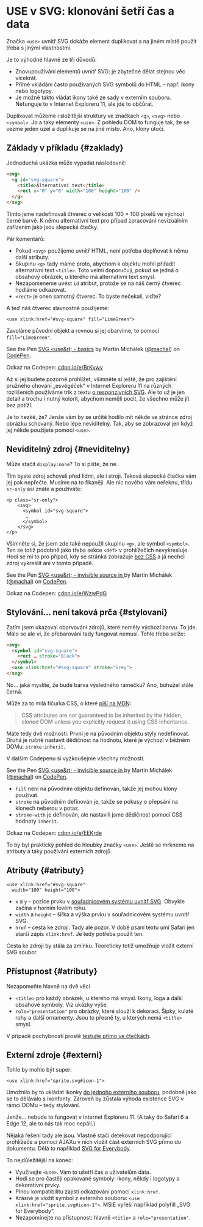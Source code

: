 # USE v SVG: klonování šetří čas a data

Značka `<use>` uvnitř SVG dokáže element duplikovat a na jiném místě použít třeba s jinými vlastnostmi.


Je to výhodné hlavně ze tří důvodů:

* Znovupoužívání elementů uvnitř SVG: je zbytečné dělat stejnou věc vícekrát.
* Přímé vkládání často používaných SVG symbolů do HTML – např. ikony nebo logotypy.
* Je možné takto vládat ikony také ze sady v externím souboru. Nefunguje to v Internet Exploreru 11, ale jde to občůrat.

<!-- AdSnippet -->

Duplikovat můžeme i složitější struktury ve značkách `<g>`, `<svg>` nebo `<symbol>`. Jo a taky elementy `<use>`. Z pohledu DOM to funguje tak, že se vezme jeden uzel a duplikuje se na jiné místo. Ano, klony útočí.


## Základy v příkladu {#zaklady}

Jednoduchá ukázka může vypadat následovně:

```html
<svg>
  <g id="svg-square">
    <title>Alternativní text</title>
    <rect x="0" y="0" width="100" height="100" />
  </g>  
</svg>
```    

Tímto jsme nadefinovali čtverec o velikosti 100 × 100 pixelů ve výchozí černé barvě. K němu alternativní text pro případ zpracování nevizuálním zařízením jako jsou slepecké čtečky.

Pár komentářů:

- Pokud `<svg>` použijeme uvnitř HTML, není potřeba doplňovat k němu další atributy.
- Skupinu `<g>` tady máme proto, abychom k objektu mohli přiřadit alternativní text `<title>`. Toto velmi doporučuji, pokud se jedná o obsahový obrázek, u kterého má alternativní text smysl.
- Nezapomeneme uvést `id` atribut, protože se na náš černý čtverec hodláme odkazovat.
- `<rect>` je onen samotný čtverec. To byste nečekali, viďte?

A teď náš čtverec slavnostně použijeme:

```
<use xlink:href="#svg-square" fill="LimeGreen">
```

Zavoláme původní objekt a rovnou si jej obarvíme, to pomocí `fill="LimeGreen"`.

<p data-height="265" data-theme-id="light" data-slug-hash="BrKvwv" data-default-tab="html,result" data-user="machal" data-embed-version="2" data-pen-title="SVG <use> - basics" class="codepen">See the Pen <a href="https://codepen.io/machal/pen/BrKvwv/">SVG &lt;use&rt; - basics</a> by Martin Michálek (<a href="https://codepen.io/machal">@machal</a>) on <a href="https://codepen.io">CodePen</a>.</p>
<script async src="https://static.codepen.io/assets/embed/ei.js"></script>

Odkaz na Codepen: [cdpn.io/e/BrKvwv](https://codepen.io/machal/pen/BrKvwv?editors=1100)

Až si jej budete pozorně prohlížet, všimněte si ještě, že pro zajištění pružného chování „esvégéček“ v Internet Exploreru 11 na různých rozlišeních používáme trik z textu [o responzivních SVG](responzivni-svg.md). Ale to už je jen detail a trochu i nutný kolorit, abychom neměli pocit, že všechno může jít bez potíží.

<!-- AdSnippet -->

Je to hezké, že? Jenže vám by se určitě hodilo mít někde ve stránce zdroj obrázku schovaný. Nebo lépe neviditelný. Tak, aby se zobrazoval jen když jej někde použijete pomocí `<use>`.


## Neviditelný zdroj {#neviditelny}

Může stačit `display:none`? To si pište, že ne.

Tím byste zdroj schovali před lidmi, ale i stroji. Taková slepecká čtečka vám jej pak nepřečte. Musíme na to fikaněji. Ale nic nového vám neřeknu, třídu `sr-only` asi znáte a používáte:

```
<p class="sr-only">
	<svg>
	  <symbol id="svg-square">
       …
	  </symbol>  
	</svg>
</p>
```

Všimněte si, že jsem zde také nepoužil skupinu `<g>`, ale symbol `<symbol>`. Ten se totiž podobně jako třeba sekce `<def>` v prohlížečích nevykresluje. Hodí se mi to pro případ, kdy se stránka zobrazuje [bez CSS](weby-bez-css.md) a já nechci zdroj vykreslit ani v tomto případě.

<p data-height="265" data-theme-id="light" data-slug-hash="WzwPdG" data-default-tab="html,result" data-user="machal" data-embed-version="2" data-pen-title="SVG <use> - invisible source in <def>" class="codepen">See the Pen <a href="https://codepen.io/machal/pen/WzwPdG/">SVG &lt;use&rt; - invisible source in <def></a> by Martin Michálek (<a href="https://codepen.io/machal">@machal</a>) on <a href="https://codepen.io">CodePen</a>.</p>
<script async src="https://static.codepen.io/assets/embed/ei.js"></script>

Odkaz na Codepen: [cdpn.io/e/WzwPdG](https://codepen.io/machal/pen/WzwPdG?editors=1100)


## Stylování… není taková prča {#stylovani}

Zatím jsem ukazoval obarvování zdrojů, které neměly výchozí barvu. To jde. Málo se ale ví, že přebarování tady fungovat nemusí. Tohle třeba selže:

```html
<svg>
  <symbol id="svg-square">
    <rect … stroke="Black">    
  </symbol>  
  <use xlink:href="#svg-square" stroke="Grey">
</svg>
```

No… jaká myslíte, že bude barva výsledného rámečku? Ano, bohužel stále černá.

Může za to milá fíčurka CSS, o které [píší na MDN](https://developer.mozilla.org/en-US/docs/Web/SVG/Element/use):

> CSS attributes are not guaranteed to be inherited by the hidden, cloned DOM unless you explicitly request it using CSS inheritance.

Máte tedy dvě možnosti: První je na původním objektu styly nedefinovat. Druhá je ručně nastavit dědičnost na hodnotu, které je výchozí v běžném DOMu: `stroke:inherit`.

V dalším Codepenu si vyzkoušejme všechny možnosti. 

<p data-height="265" data-theme-id="light" data-slug-hash="WzwPdG" data-default-tab="html,result" data-user="machal" data-embed-version="2" data-pen-title="SVG <use> - invisible source in <def>" class="codepen">See the Pen <a href="https://codepen.io/machal/pen/WzwPdG/">SVG &lt;use&rt; - invisible source in <def></a> by Martin Michálek (<a href="https://codepen.io/machal">@machal</a>) on <a href="https://codepen.io">CodePen</a>.</p>
<script async src="https://static.codepen.io/assets/embed/ei.js"></script>

- `fill` není na původním objektu definován, takže jej mohou klony používat.
- `stroke` na původním definován je, takže se pokusy o přepsání na klonech neberou v potaz.
- `stroke-with` je definován, ale nastavili jsme dědičnost pomocí CSS hodnoty `inherit`.

Odkaz na Codepen: [cdpn.io/e/EEKrde](https://codepen.io/machal/pen/EEKrde?editors=1100)

To by byl praktický pohled do hloubky značky `<use>`. Ještě se mrkneme na atributy a taky používání externích zdrojů.


## Atributy {#atributy}

```
<use xlink:href="#svg-square"
  width="100" height="100">
```

* `x` a `y` – pozice prvku v [souřadnicovém systému uvnitř SVG](https://developer.mozilla.org/en-US/docs/Web/SVG/Tutorial/Positions). Obvykle začíná v horním levém rohu.
* `width` a `height` – šířka a výška prvku v souřadnicovém systému uvnitř SVG.
* `href` – cesta ke zdroji. Tady ale pozor. V době psaní textu umí Safari jen starší zápis `xlink:href`. Je tedy potřeba použít ten.  

Cesta ke zdroji by stála za zmínku. Teoreticky totiž umožňuje vložit externí SVG soubor.


## Přístupnost {#atributy}

Nezapomeňte hlavně na dvě věci

- `<title>` pro každý obrázek, u kterého má smysl. Ikony, loga a další obsahové symboly. Viz ukázky výše.
- `role="presentation"` pro obrázky, které slouží k dekoraci. Šipky, kulaté rohy a další ornamenty. Jsou to přesně ty, u kterých nemá `<title>` smysl.

V případě pochybností prostě [testujte přímo ve čtečkách](testovani-odecitace.md).


## Externí zdroje {#externi}

Tohle by mohlo být super:

```
<use xlink:href="sprite.svg#icon-1">
```

Umožnilo by to ukládat ikonky [do jednoho externího souboru](https://css-tricks.com/svg-sprites-use-better-icon-fonts/), podobně jako se to dělávalo s ikonfonty. Zároveň by zůstala výhoda existence SVG v rámci DOMu – tedy stylování.

Jenže… nebude to fungovat v Internet Exploreru 11. (A taky do Safari 6 a Edge 12, ale to nás tak moc nepálí.)

Nějaká řešení tady ale jsou. Vlastně stačí detekovat nepodporující prohlížeče a pomocí AJAXu v nich vložit část externích SVG přímo do dokumentu. Dělá to například [SVG for Everybody](https://github.com/jonathantneal/svg4everybody).

To nejdůležitější na konec:

- Využívejte `<use>`. Vám to ušetří čas a uživatelům data.
- Hodí se pro častějí opakované symboly: ikony, někdy i logotypy a dekorativní prvky.
- Plnou kompatibilitu zajistí odkazování pomocí `xlink:href`.
- Krásné je vložit symbol z externího souboru: `<use xlink:href="sprite.svg#icon-1">`. MSIE vyřeší například polyfill „SVG for Everybody“. 
- Nezapomínejte na přístupnost: hlavně `<title>` a `role="presentation"`.


<!-- AdSnippet -->

